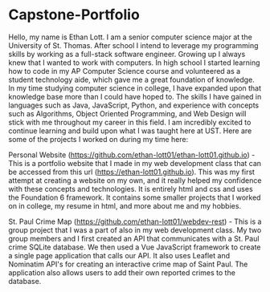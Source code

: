 # Capstone-Portfolio

Hello, my name is Ethan Lott. I am a senior computer science major at the University of St. Thomas. After school I intend to leverage my programming skills by working as a full-stack software engineer. Growing up I always knew that I wanted to work with computers. In high school I started learning how to code in my AP Computer Science course and volunteered as a student technology aide, which gave me a great foundation of knowledge. In my time studying computer science in college, I have expanded upon that knowledge base more than I could have hoped to. The skills I have gained in languages such as Java, JavaScript, Python, and experience with concepts such as Algorithms, Object Oriented Programming, and Web Design will stick with me throughout my career in this field. I am incredibly excited to continue learning and build upon what I was taught here at UST. Here are some of the projects I worked on during my time here:

Personal Website (https://github.com/ethan-lott01/ethan-lott01.github.io) - This is a portfolio website that I made in my web development class that can be accessed from this url (https://ethan-lott01.github.io). This was my first attempt at creating a website on my own, and it really helped my confidence with these concepts and technologies. It is entirely html and css and uses the Foundation 6 framework. It contains some smaller projects that I worked on in college, my resume in html, and more about me and my hobbies.

St. Paul Crime Map (https://github.com/ethan-lott01/webdev-rest) - This is a group project that I was a part of also in my web development class. My two group members and I first created an API that communicates with a St. Paul crime SQLite database. We then used a Vue JavaScript framework to create a single page application that calls our API. It also uses Leaflet and Nominatim API's for creating an interactive crime map of Saint Paul. The application also allows users to add their own reported crimes to the database.

